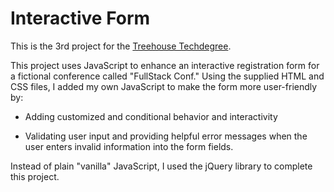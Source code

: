 # Interactive Form
This is the 3rd project for the [Treehouse Techdegree](https://join.teamtreehouse.com/techdegree/). 

This project uses JavaScript to enhance an interactive registration form for a fictional conference called "FullStack Conf." Using the supplied HTML and CSS files, I added my own JavaScript to make the form more user-friendly by:
* Adding customized and conditional behavior and interactivity

* Validating user input and providing helpful error messages when the user enters invalid information into the form fields.

Instead of plain "vanilla" JavaScript, I used the jQuery library to complete this project.
